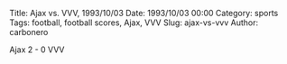 Title: Ajax vs. VVV, 1993/10/03
Date: 1993/10/03 00:00
Category: sports
Tags: football, football scores, Ajax, VVV
Slug: ajax-vs-vvv
Author: carbonero


Ajax 2 - 0 VVV
